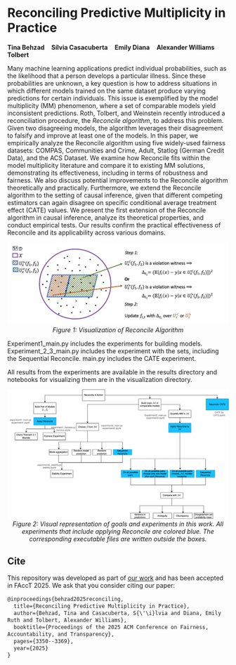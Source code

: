 # Reconciling Predictive Multiplicity in Practice

**Tina Behzad** &nbsp;&nbsp; **Sílvia Casacuberta** &nbsp;&nbsp; **Emily Diana** &nbsp;&nbsp; **Alexander Williams Tolbert**

Many machine learning applications predict individual probabilities, such as the likelihood that a person develops a particular illness. Since these probabilities are unknown, a key question is how to address situations in which different models trained on the same dataset produce varying predictions for certain individuals. This issue is exemplified by the model multiplicity (MM) phenomenon, where a set of comparable models yield inconsistent predictions. Roth, Tolbert, and Weinstein recently introduced a reconciliation procedure, the *Reconcile algorithm*, to address this problem. Given two disagreeing models, the algorithm leverages their disagreement to falsify and improve at least one of the models.
  In this paper, we empirically analyze the Reconcile algorithm using five widely-used fairness datasets: COMPAS, Communities and Crime, Adult, Statlog (German Credit Data), and the ACS Dataset. We examine how Reconcile fits within the model multiplicity literature and compare it to existing MM solutions, demonstrating its effectiveness, including in terms of robustness and fairness. We also discuss potential improvements to the Reconcile algorithm theoretically and practically. Furthermore, we extend the Reconcile algorithm to the setting of causal inference, given that different competing estimators can again disagree on specific conditional average treatment effect (CATE) values. We present the first extension of the Reconcile algorithm in causal inference, analyze its theoretical properties, and conduct empirical tests. Our results confirm the practical effectiveness of Reconcile and its applicability across various domains.

<p align="center">
  <img src="figures/reconcile_diagram.png" alt="Reconcile">
  <br>
  <em>Figure 1: Visualization of Reconcile Algorithm</em>
</p>

Experiment1_main.py includes the experiments for building models. Experiment_2_3_main.py includes the experiment with the sets, including the Sequential Reconcile.
main.py includes the CATE experiment.

All results from the experiments are available in the results directory and notebooks for visualizing them are in the visualization directory.

<p align="center">
  <img src="figures/all_experiments_git_version.png" alt="experiments">
  <br>
  <em>Figure 2: Visual representation of goals and experiments in this work. All experiments that include applying Reconcile are colored blue. The corresponding executable files are written outside the boxes.</em>
</p>

## Cite
This repository was developed as part of [our work](https://dl.acm.org/doi/full/10.1145/3715275.3732216) and has been accepted in FAccT 2025. We ask that you consider citing our paper:
```
@inproceedings{behzad2025reconciling,
  title={Reconciling Predictive Multiplicity in Practice},
  author={Behzad, Tina and Casacuberta, S{\'\i}lvia and Diana, Emily Ruth and Tolbert, Alexander Williams},
  booktitle={Proceedings of the 2025 ACM Conference on Fairness, Accountability, and Transparency},
  pages={3350--3369},
  year={2025}
}
```
